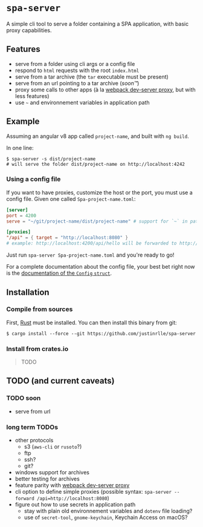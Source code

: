 # `spa-server`

A simple cli tool to serve a folder containing a SPA application, with basic proxy capabilities.

## Features

- serve from a folder using cli args or a config file
- respond to `html` requests with the root `index.html`
- serve from a tar archive (the `tar` executable must be present)
- serve from an url pointing to a tar archive (_soon™_)
- proxy some calls to other apps (à la [webpack dev-server proxy][devserverproxy], but with less features)
- use `~` and environnement variables in application path

## Example

Assuming an angular v8 app called `project-name`, and built with `ng build`.

In one line:
```shell script
$ spa-server -s dist/project-name
# will serve the folder dist/project-name on http://localhost:4242
```

### Using a config file

If you want to have proxies, customize the host or the port, you must use a config file. Given one called `Spa-project-name.toml`:
```toml
[server]
port = 4200
serve = "~/git/project-name/dist/project-name" # support for `~` in paths

[proxies]
"/api" = { target = "http://localhost:8080" }
# example: http://localhost:4200/api/hello will be forwarded to http://localhost:8080/api/hello
```
Just run `spa-server Spa-project-name.toml` and you're ready to go!

For a complete documentation about the config file, your best bet right now is the [documentation of the `Config` `struct`](./src/config.rs).

## Installation

### Compile from sources

First, [Rust](https://www.rust-lang.org) must be installed. You can then install this binary from git:
```shell
$ cargo install --force --git https://github.com/justinrlle/spa-server
```

### Install from crates.io

> TODO

## TODO (and current caveats)

### TODO soon
- serve from url

### long term TODOs
- other protocols
  - s3 (`aws-cli` or `rusoto`?)
  - ftp
  - ssh?
  - git?
- windows support for archives
- better testing for archives
- feature parity with [webpack dev-server proxy][devserverproxy]
- cli option to define simple proxies (possible syntax: `spa-server --forward /api=http://localhost:8080`)
- figure out how to use secrets in application path
  - stay with plain old environnement variables and `dotenv` file loading?
  - use of `secret-tool`, `gnome-keychain`, Keychain Access on macOS?

[devserverproxy]: https://webpack.js.org/configuration/dev-server/#devserverproxy
